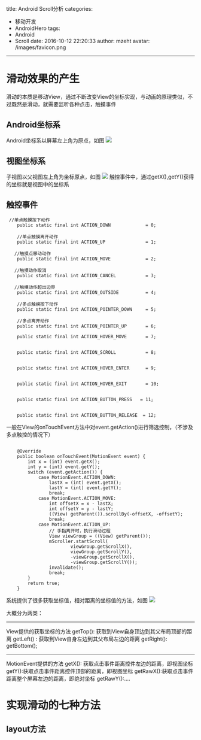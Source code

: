 title: Android Scroll分析
categories: 
  - 移动开发
  - AndroidHero
tags:
  - Android
  - Scroll
date: 2016-10-12 22:20:33
author: mzeht
avatar: /images/favicon.png
---

# 滑动效果的产生
滑动的本质是移动View，通过不断改变View的坐标实现，与动画的原理类似，不过既然是滑动，就需要监听各种点击，触摸事件

<!-- more -->
## Android坐标系

Android坐标系以屏幕左上角为原点，如图
![](http://7xqtsx.com1.z0.glb.clouddn.com/public/16-11-22/68901668.jpg)

## 视图坐标系
子视图以父视图左上角为坐标原点，如图
![](http://7xqtsx.com1.z0.glb.clouddn.com/public/16-11-23/13206722.jpg)
触控事件中，通过getX(),getY()获得的坐标就是视图中的坐标系

## 触控事件


```
 //单点触摸按下动作
    public static final int ACTION_DOWN             = 0;
    
    //单点触摸离开动作
    public static final int ACTION_UP               = 1;
    
   //触摸点移动动作
    public static final int ACTION_MOVE             = 2;
    
   //触摸动作取消
    public static final int ACTION_CANCEL           = 3;
    
   //触摸动作超出边界
    public static final int ACTION_OUTSIDE          = 4;

    //多点触摸按下动作
    public static final int ACTION_POINTER_DOWN     = 5;
    
    //多点离开动作
    public static final int ACTION_POINTER_UP       = 6;

    public static final int ACTION_HOVER_MOVE       = 7;

    
    public static final int ACTION_SCROLL           = 8;

   
    public static final int ACTION_HOVER_ENTER      = 9;

   
    public static final int ACTION_HOVER_EXIT       = 10;

 
    public static final int ACTION_BUTTON_PRESS   = 11;

   
    public static final int ACTION_BUTTON_RELEASE  = 12;
```


一般在View的onTouchEvent方法中对event.getAction()进行筛选控制，（不涉及多点触控的情况下）


```

    @Override
    public boolean onTouchEvent(MotionEvent event) {
        int x = (int) event.getX();
        int y = (int) event.getY();
        switch (event.getAction()) {
            case MotionEvent.ACTION_DOWN:
                lastX = (int) event.getX();
                lastY = (int) event.getY();
                break;
            case MotionEvent.ACTION_MOVE:
                int offsetX = x - lastX;
                int offsetY = y - lastY;
                ((View) getParent()).scrollBy(-offsetX, -offsetY);
                break;
            case MotionEvent.ACTION_UP:
                // 手指离开时，执行滑动过程
                View viewGroup = ((View) getParent());
                mScroller.startScroll(
                        viewGroup.getScrollX(),
                        viewGroup.getScrollY(),
                        -viewGroup.getScrollX(),
                        -viewGroup.getScrollY());
                invalidate();
                break;
        }
        return true;
    }
```

系统提供了很多获取坐标值，相对距离的坐标值的方法，如图
![](http://7xqtsx.com1.z0.glb.clouddn.com/public/16-11-23/82371833.jpg)

大概分为两类：

-------
View提供的获取坐标的方法
getTop(): 获取到View自身顶边到其父布局顶部的距离
getLeft() : 获取到View自身左边到其父布局左边的距离
getRight():
getBottom();


-------
MotionEvent提供的方法
getX():	获取点击事件距离控件左边的距离，即视图坐标
getY():获取点击事件距离控件顶部的距离，即视图坐标
getRawX():获取点击事件距离整个屏幕左边的距离，即绝对坐标
getRawY():....

# 实现滑动的七种方法

## layout方法









